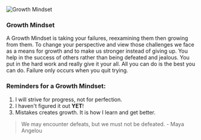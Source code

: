 ![Growth Mindset](https://user-images.githubusercontent.com/87684144/126423366-5d2965fe-6264-4053-9f87-60374498f90f.png)

### Growth Mindset

A Growth Mindset is taking your failures, reexamining them then growing from them. To change your perspective and view those challenges we face as a means for growth and to make us stronger instead of giving up. You help in the success of others rather than being defeated and jealous. You put in the hard work and really give it your all. All you can do is the best you can do. Failure only occurs when you quit trying.

### Reminders for a Growth Mindset:

1. I will strive for progress, not for perfection.
2. I haven't figured it out **YET**! 
3. Mistakes creates growth. It is how I learn and get better.

> We may encounter defeats, but we must not be defeated. - Maya Angelou
